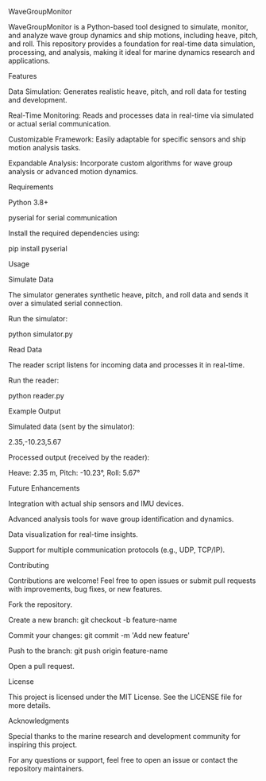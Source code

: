 WaveGroupMonitor

WaveGroupMonitor is a Python-based tool designed to simulate, monitor, and analyze wave group dynamics and ship motions, including heave, pitch, and roll. This repository provides a foundation for real-time data simulation, processing, and analysis, making it ideal for marine dynamics research and applications.

Features

Data Simulation: Generates realistic heave, pitch, and roll data for testing and development.

Real-Time Monitoring: Reads and processes data in real-time via simulated or actual serial communication.

Customizable Framework: Easily adaptable for specific sensors and ship motion analysis tasks.

Expandable Analysis: Incorporate custom algorithms for wave group analysis or advanced motion dynamics.

Requirements

Python 3.8+

pyserial for serial communication

Install the required dependencies using:

pip install pyserial

Usage

Simulate Data

The simulator generates synthetic heave, pitch, and roll data and sends it over a simulated serial connection.

Run the simulator:

python simulator.py

Read Data

The reader script listens for incoming data and processes it in real-time.

Run the reader:

python reader.py

Example Output

Simulated data (sent by the simulator):

2.35,-10.23,5.67

Processed output (received by the reader):

Heave: 2.35 m, Pitch: -10.23°, Roll: 5.67°

Future Enhancements

Integration with actual ship sensors and IMU devices.

Advanced analysis tools for wave group identification and dynamics.

Data visualization for real-time insights.

Support for multiple communication protocols (e.g., UDP, TCP/IP).

Contributing

Contributions are welcome! Feel free to open issues or submit pull requests with improvements, bug fixes, or new features.

Fork the repository.

Create a new branch: git checkout -b feature-name

Commit your changes: git commit -m 'Add new feature'

Push to the branch: git push origin feature-name

Open a pull request.

License

This project is licensed under the MIT License. See the LICENSE file for more details.

Acknowledgments

Special thanks to the marine research and development community for inspiring this project.

For any questions or support, feel free to open an issue or contact the repository maintainers.

